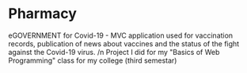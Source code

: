 # Pharmacy
eGOVERNMENT for Covid-19 - MVC application used for vaccination records, publication of news about vaccines and the status of the fight against the Covid-19 virus. /n
Project I did for my "Basics of Web Programming" class for my college (third semestar)
